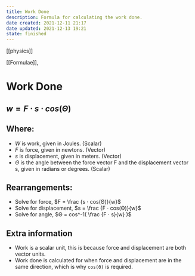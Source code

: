 ```yaml
---
title: Work Done
description: Formula for calculating the work done.
date created: 2021-12-11 21:17
date updated: 2021-12-13 19:21
state: finished
---
```

[[physics]]

[[Formulae]],

# Work Done

## $w = F ⋅ s ⋅ cos(Θ)$

## Where:

- $W$ is work, given in Joules. (Scalar)
- $F$ is force, given in newtons. (Vector)
- $s$ is displacement, given in meters. (Vector)
- $Θ$ is the angle between the force vector F and the displacement vector s, given in radians or degrees. (Scalar)

## Rearrangements:

- Solve for force, $F = \frac {s ⋅ cos(Θ)}{w}$
- Solve for displacement, $s = \frac {F ⋅ cos(Θ)}{w}$
- Solve for angle, $Θ = cos^-1( \frac {F ⋅ s}{w} )$

## Extra information

- Work is a scalar unit, this is because force and displacement are both vector units.
- Work done is calculated for when force and displacement are in the same direction, which is why `cos(Θ)` is required.
